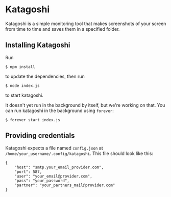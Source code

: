 # Katagoshi
Katagoshi is a simple monitoring tool that makes screenshots of your screen from time to time and saves them in a specified folder.

## Installing Katagoshi
Run

````
$ npm install
````

to update the dependencies, then run

````
$ node index.js
````

to start katagoshi.

It doesn't yet run in the background by itself, but we're working on that. You
can run katagoshi in the background using `forever`:

````
$ forever start index.js
````

## Providing credentials

Katagoshi expects a file named `config.json` at `/home/your_username/.config/katagoshi`.
This file should look like this:

````
{
	"host": "smtp.your_email_provider.com",
	"port": 587,
	"user": "your_email@provider.com",
	"pass": "your_password",
	"partner": "your_partners_mail@provider.com"
}
````
